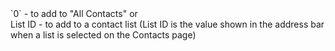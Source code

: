 <!-- markdownlint-disable-line -->`0` - to add to "All Contacts" or <br/> List ID - to add to a contact list (List ID is the value shown in the address bar when a list is selected on the Contacts page)